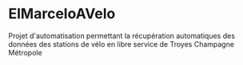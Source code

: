 # ElMarceloAVelo
Projet d'automatisation permettant la récupération automatiques des données des stations de vélo en libre service de Troyes Champagne Métropole
